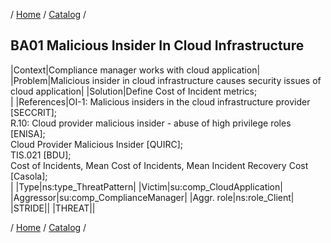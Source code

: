 / [Home](/acctp/) / [Catalog](/acctp/catalog/) /

## BA01 Malicious Insider In Cloud Infrastructure

|Context|Compliance manager works with cloud application|
|Problem|Malicious insider in cloud infrastructure causes security issues of cloud application|
|Solution|Define Cost of Incident metrics;<br />|
|References|OI-1: Malicious insiders in the cloud infrastructure provider [SECCRIT];<br /> R.10: Cloud provider malicious insider - abuse of high privilege roles [ENISA];<br /> Cloud Provider Malicious Insider [QUIRC];<br /> TIS.021 [BDU];<br /> Cost of Incidents, Mean Cost of Incidents, Mean Incident Recovery Cost [Casola];<br />|
|Type|ns:type_ThreatPattern|
|Victim|su:comp_CloudApplication|
|Aggressor|su:comp_ComplianceManager|
|Aggr. role|ns:role_Client|
|STRIDE||
|THREAT||

/ [Home](/acctp/) / [Catalog](/acctp/catalog/) /
